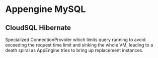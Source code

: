 # Appengine MySQL

## CloudSQL Hibernate

Specialized ConnectionProvider which limits query running to avoid exceeding the request time limit and 
sinking the whole VM, leading to a death spiral as AppEngine tries to bring up replacement instances.


